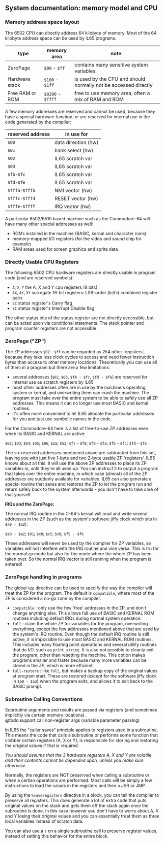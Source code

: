 System documentation: memory model and CPU
------------------------------------------

### Memory address space layout

The 6502 CPU can directly address 64 kilobyte of memory.
Most of the 64 kilobyte address space can be used by IL65 programs.


| type            | memory area             | note                                                            |
|-----------------|-------------------------|-----------------------------------------------------------------|
| ZeroPage        | ``$00`` - ``$ff``       | contains many sensitive system variables                        |
| Hardware stack  | ``$100`` - ``$1ff``     | is used by the CPU and should normally not be accessed directly |
| Free RAM or ROM | ``$0200`` - ``$ffff``   | free to use memory area, often a mix of RAM and ROM             |


A few memory addresses are reserved and cannot be used,
because they have a special hardware function, or are reserved for internal use in the
code generated by the compiler:

| reserved address | in use for           |
|------------------|----------------------|
| ``$00``          | data direction (hw)  |
| ``$01``          | bank select (hw)     |
| ``$02``          | IL65 scratch var     | 
| ``$03``          | IL65 scratch var     |
| ``$fb-$fc``      | IL65 scratch var     |
| ``$fd-$fe``      | IL65 scratch var     |
| ``$fffa-$fffb``  | NMI vector (hw)      |
| ``$fffc-$fffd``  | RESET vector (hw)    |
| ``$fffe-$ffff``  | IRQ vector (hw)      |

A particular 6502/6510 based machine such as the Commodore-64 will have many other special addresses as well:
- ROMs installed in the machine (BASIC, kernal and character roms)
- memory-mapped I/O registers (for the video and sound chip for example)
- RAM areas used for screen graphics and sprite data


### Directly Usable CPU Registers

The following 6502 CPU hardware registers are directly usable in program code (and are reserved symbols):

- ``A``, ``X``, ``Y``  the A, X and Y cpu registers (8 bits)
- ``AX``, ``AY``, ``XY`` surrogate 16-bit registers: LSB-order (lo/hi) combined register pairs
- ``SC``  status register's Carry flag
- ``SI``  status register's Interrupt Disable flag

The other status bits of the status register are not directly accessible,
but can be acted upon via conditional statements.
The stack pointer and program counter registers are not accessible.


### ZeroPage ("ZP")

The ZP addresses ``$02`` - ``$ff`` can be regarded as 254 other 'registers', because
they take less clock cycles to access and need fewer instruction bytes than access to other memory locations.
Theoretically you can use all of them in a program but there are a few limitations:
- several addresses (``$02``, ``$03``, ``$fb - $fc``, ``$fd - $fe``) are reserved for internal use as scratch registers by IL65
- most other addresses often are in use by the machine's operating system or kernal,
  and overwriting them can crash the machine. The program must take over the entire
  system to be able to safely use all ZP addresses. This means it can no longer use
  most BASIC and kernal routines.
- it's often more convenient to let IL65 allocate the particular addresses for you and just
  use symbolic names in the code.

For the Commodore-64 here is a list of free-to-use ZP addresses even when its BASIC and KERNAL are active:

``$02``; ``$03``; ``$04``; ``$05``;  ``$06``; ``$2a``;  ``$52``; 
``$f7`` - ``$f8``;  ``$f9`` - ``$fa``;  ``$fb`` - ``$fc``;  ``$fd`` - ``$fe``

The six reserved addresses mentioned above are subtracted from this set, leaving you with
just five 1-byte and two 2-byte usable ZP 'registers'.
IL65 knows about all this: it will use the above ZP addresses to place its ZP variables in,
until they're all used up. You can instruct it to output a program that takes over the entire
machine, in which case (almost) all of the ZP addresses are suddenly available for variables.
IL65 can also generate a special routine that saves and restores the ZP to let the program run
and return safely back to the system afterwards - you don't have to take care of that yourself.

**IRQs and the ZeroPage:**

The normal IRQ routine in the C-64's kernal will read and write several addresses in the ZP
(such as the system's software jiffy clock which sits in ``$a0 - $a2``):

``$a0 - $a2``; ``$91``; ``$c0``; ``$c5``; ``$cb``; ``$f5 - $f6``

These addresses will never be used by the compiler for ZP variables, so variables will
not interfere with the IRQ routine and vice versa. This is tru for the normal zp mode but also 
for the mode where the whole ZP has been taken over. So the normal IRQ vector is still
running when the program is entered!


### ZeroPage handling in programs

The global ``%zp`` directive can be used to specify the way the compiler
will treat the ZP for the program. The default is ``compatible``, where most
of the ZP is considered a no-go zone by the compiler. 

- ``compatible`` : only use the few 'free' addresses in the ZP, and don't change anything else. 
    This allows full use of BASIC and KERNAL ROM routines including default IRQs during normal system operation.
- ``full`` : claim the whole ZP for variables for the program, overwriting everything,
    except the few addresses mentioned above that are used by the system's IRQ routine.
    Even though the default IRQ routine is still active, it is impossible to use most BASIC and KERNAL ROM routines.
    This includes many floating point operations and several utility routines that do I/O, such as ``print_string``.
    It is also not possible to cleanly exit the program, other than resetting the machine.
    This option makes programs smaller and faster because many more variables can
    be stored in the ZP, which is more efficient. 
- ``full-restore`` : like ``full``, but makes a backup copy of the original values at program start. 
    These are restored (except for the software jiffy clock in ``$a0 - $a2``) 
    when the program exits, and allows it to exit back to the BASIC prompt.
 

### Subroutine Calling Conventions

Subroutine arguments and results are passed via registers (and sometimes implicitly
via certain memory locations).    
@todo support call non-register args (variable parameter passing)
 
In IL65 the "caller saves" principle applies to registers used in a subroutine.
This means the code that calls a subroutine or performs some function that clobber certain
registers (A, X or Y), is responsible for storing and restoring the original values if 
that is required.  

*You should assume that the 3 hardware registers A, X and Y are volatile and their contents
cannot be depended upon, unless you make sure otherwise*.

Normally, the registers are NOT preserved when calling a subroutine or when a certian
operations are performed. Most calls will be simply a few instructions to load the
values in the registers and then a JSR or JMP.

By using the ``%saveregisters`` directive in a block, you can tell the
compiler to preserve all registers. This does generate a lot of extra code that puts
original values on the stack and gets them off the stack again once the subroutine is done.
In this case however you don't have to worry about A, X and Y losing their original values
and you can essentially treat them as three local variables instead of scratch data.

You can also use a ``!`` on a single subroutine call to preserve register values, instead of
setting this behavior for the entire block. 
